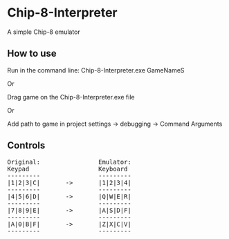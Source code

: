 # Chip-8-Interpreter
A simple Chip-8 emulator


## How to use
Run in the command line:
Chip-8-Interpreter.exe GameNameS

Or

Drag game on the Chip-8-Interpreter.exe file

Or

Add path to game in project settings -> debugging -> Command Arguments


## Controls
<pre>
Original:				 Emulator:
Keypad                   Keyboard
---------                ---------
|1|2|3|C|       ->       |1|2|3|4|
---------                ---------
|4|5|6|D|       ->       |Q|W|E|R|
---------                ---------
|7|8|9|E|       ->       |A|S|D|F|
---------                ---------
|A|0|B|F|       ->       |Z|X|C|V|
---------                ---------
</pre>